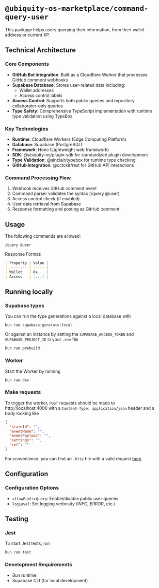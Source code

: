 # `@ubiquity-os-marketplace/command-query-user`

This package helps users querying their information, from their wallet address or current XP.

## Technical Architecture

### Core Components

- **GitHub Bot Integration**: Built as a Cloudflare Worker that processes GitHub comment webhooks
- **Supabase Database**: Stores user-related data including:
  - Wallet addresses
  - Access control labels
- **Access Control**: Supports both public queries and repository collaborator-only queries
- **Type Safety**: Comprehensive TypeScript implementation with runtime type validation using TypeBox

### Key Technologies

- **Runtime**: Cloudflare Workers (Edge Computing Platform)
- **Database**: Supabase (PostgreSQL)
- **Framework**: Hono (Lightweight web framework)
- **SDK**: @ubiquity-os/plugin-sdk for standardized plugin development
- **Type Validation**: @sinclair/typebox for runtime type checking
- **GitHub Integration**: @octokit/rest for GitHub API interactions

### Command Processing Flow

1. Webhook receives GitHub comment event
2. Command parser validates the syntax (/query @user)
3. Access control check (if enabled)
4. User data retrieval from Supabase
5. Response formatting and posting as GitHub comment

## Usage

The following commands are allowed:

```shell
/query @user
```

Response Format:

```markdown
| Property | Value |
| -------- | ----- |
| Wallet   | 0x... |
| Access   | [...] |
```

## Running locally

### Supabase types

You can run the type generations against a local database with

```shell
bun run supabase:generate:local
```

Or against an instance by setting the `SUPABASE_ACCESS_TOKEN` and `SUPABASE_PROJECT_ID` in your `.env` file

```shell
bun run prebuild
```

### Worker

Start the Worker by running

```shell
bun run dev
```

### Make requests

To trigger the worker, `POST` requests should be made to http://localhost:4000 with a `Content-Type: application/json`
header and a body looking like

```json
{
  "stateId": "",
  "eventName": "",
  "eventPayload": "",
  "settings": "",
  "ref": ""
}
```

For convenience, you can find an `.http` file with a valid request [here](/tests/http/request.http).

## Configuration

### Configuration Options

- `allowPublicQuery`: Enable/disable public user queries
- `logLevel`: Set logging verbosity (INFO, ERROR, etc.)

## Testing

### Jest

To start Jest tests, run

```shell
bun run test
```

### Development Requirements

- Bun runtime
- Supabase CLI (for local development)
